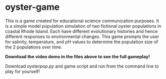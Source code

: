 # oyster-game
This is a game created for educational science communication purposes. It is a simple model population simulation of two fictional oyster populations in coastal Rhode Island. Each have different evolutionary histories and hence different responses to environmental changes. This game prompts the user for salinity, temperature, and pH values to determine the population size of the 2 populations over time.

**Download the video demo in the files above to see the full gameplay!**


Download *oysterpop.py* and game script and run from the command line to play for yourself!
